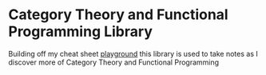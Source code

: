# Category Theory and Functional Programming Library

Building off my cheat sheet [playground](https://github.com/turnipdabeets/Functional-Programming-Cheat-Sheet/blob/main/Contents.swift) this library is used to take notes as I discover more of Category Theory and Functional Programming


